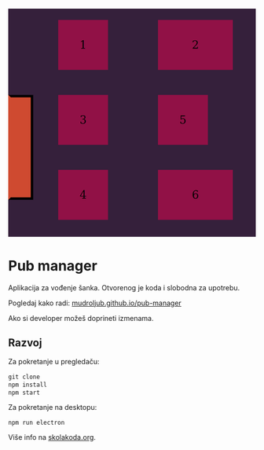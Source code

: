 [![](screen.png)](https://mudroljub.github.io/pub-manager/)

# Pub manager

Aplikacija za vođenje šanka. Otvorenog je koda i slobodna za upotrebu.

Pogledaj kako radi: [mudroljub.github.io/pub-manager](https://mudroljub.github.io/pub-manager/)

Ako si developer možeš doprineti izmenama.

## Razvoj

Za pokretanje u pregledaču:

```
git clone
npm install
npm start
```

Za pokretanje na desktopu:

```
npm run electron
```

Više info na [skolakoda.org](https://skolakoda.org/).
